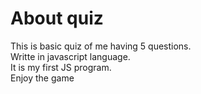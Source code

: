 # About quiz

This is basic quiz of me having 5 questions.\
Writte in javascript language.\
It is my first JS program.\
Enjoy the game